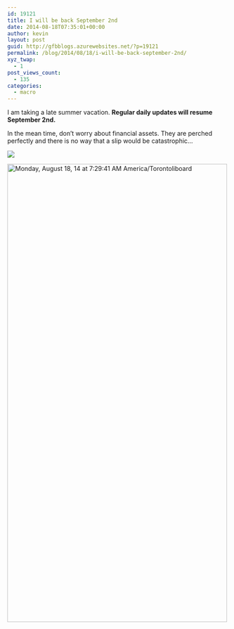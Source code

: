 ```yaml
---
id: 19121
title: I will be back September 2nd
date: 2014-08-18T07:35:01+00:00
author: kevin
layout: post
guid: http://gfbblogs.azurewebsites.net/?p=19121
permalink: /blog/2014/08/18/i-will-be-back-september-2nd/
xyz_twap:
  - 1
post_views_count:
  - 135
categories:
  - macro
---
```

I am taking a late summer vacation. **Regular daily updates will resume September 2nd.**

In the mean time, don&#8217;t worry about financial assets. They are perched perfectly and there is no way that a slip would be catastrophic&#8230;


  <img src="http://themacrotourist.com/images/Azure/PerchedAug1814.png"><img class="size-full wp-image-14271" style="padding-top: 1.0em;padding-bottom: 0.5em;" alt="Monday, August 18, 14 at 7:29:41 AM America/Torontoliboard" src="http://themacrotourist.com/images/Azure/PerchedAug1814.png" width="500" height="1042">